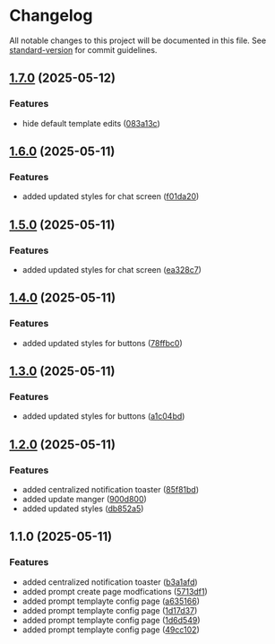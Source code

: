 # Changelog

All notable changes to this project will be documented in this file. See [standard-version](https://github.com/conventional-changelog/standard-version) for commit guidelines.

## [1.7.0](https://github.com/your-username/promptbox/compare/v1.6.0...v1.7.0) (2025-05-12)


### Features

* hide default template edits ([083a13c](https://github.com/your-username/promptbox/commit/083a13c5db0b8c8cd875a5e63d6da509f75ebc77))

## [1.6.0](https://github.com/your-username/promptbox/compare/v1.5.0...v1.6.0) (2025-05-11)


### Features

* added updated styles for chat screen ([f01da20](https://github.com/your-username/promptbox/commit/f01da20b5f92d9b219b79fc53102a29b820f00df))

## [1.5.0](https://github.com/your-username/promptbox/compare/v1.4.0...v1.5.0) (2025-05-11)


### Features

* added updated styles for chat screen ([ea328c7](https://github.com/your-username/promptbox/commit/ea328c791e3f32987f98be69419f6934542eaa39))

## [1.4.0](https://github.com/your-username/promptbox/compare/v1.3.0...v1.4.0) (2025-05-11)


### Features

* added updated styles for buttons ([78ffbc0](https://github.com/your-username/promptbox/commit/78ffbc02a3467be37ebf02aed10bce7076fd0278))

## [1.3.0](https://github.com/your-username/promptbox/compare/v1.2.0...v1.3.0) (2025-05-11)


### Features

* added updated styles for buttons ([a1c04bd](https://github.com/your-username/promptbox/commit/a1c04bdf5251cc53efe8fafb03dc2f011d8c376c))

## [1.2.0](https://github.com/your-username/promptbox/compare/v1.1.0...v1.2.0) (2025-05-11)


### Features

* added centralized notification toaster ([85f81bd](https://github.com/your-username/promptbox/commit/85f81bd6f94a50f6569ea5ac54d1c354391b8f09))
* added update manger ([900d800](https://github.com/your-username/promptbox/commit/900d80059daace2d286a52c2ba7e428bc9d0fa71))
* added updated styles ([db852a5](https://github.com/your-username/promptbox/commit/db852a500adddf5900ffa599641673037c361a11))

## 1.1.0 (2025-05-11)


### Features

* added centralized notification toaster ([b3a1afd](https://github.com/your-username/promptbox/commit/b3a1afd96f63e356f8e5cba3484cef0538fb9b38))
* added prompt create page modfications ([5713df1](https://github.com/your-username/promptbox/commit/5713df19116646e43fbf12ffed6b9f0027331188))
* added prompt templayte config page ([a635166](https://github.com/your-username/promptbox/commit/a635166e27c9fa4f5db1b0b92eed08d2efcd66d1))
* added prompt templayte config page ([1d17d37](https://github.com/your-username/promptbox/commit/1d17d37be4243bc98c6d905e054d451cbd117b2a))
* added prompt templayte config page ([1d6d549](https://github.com/your-username/promptbox/commit/1d6d549fbefb362497ccfdc0e68871d06bc8aad6))
* added prompt templayte config page ([49cc102](https://github.com/your-username/promptbox/commit/49cc1024f43af433a25c2716839118c21b061704))
